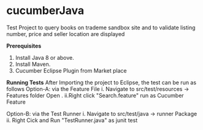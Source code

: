 # cucumberJava
Test Project to query books on trademe sandbox site and to validate listing number, price and seller location are displayed

**Prerequisites**
1. Install Java 8 or above.
2. Install Maven.
3. Cucumber Eclipse Plugin from Market place

**Running Tests**
After Importing the project to Eclipse, the test can be run as follows
  Option-A: via the Feature File
          i. Navigate to src/test/resources -> Features folder Open .
          ii.Right click "Search.feature" run as Cucumber Feature
          
  
  Option-B: via the Test Runner
          i. Navigate to src/test/java -> runner Package
          ii. Right Cick and Run "TestRunner.java" as junit test
